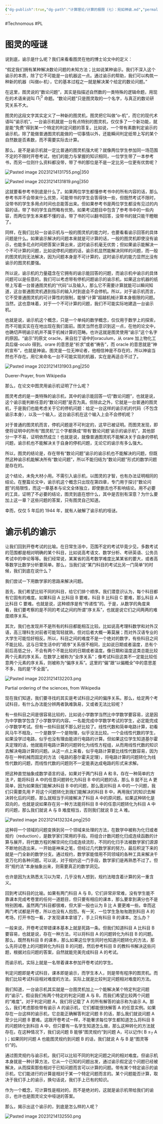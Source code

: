 ```yaml
---
{"dg-publish":true,"dg-path":"计算理论/计算的极限（七）：宛如神谕.md","permalink":"/计算理论/计算的极限（七）：宛如神谕/","created":"2023-10-09T16:11:35.000+08:00","updated":"2024-11-19T10:44:00.418+08:00"}
---
```


#Technomous #PL 

# 图灵的哑谜

说到底，谕示是什么呢？我们来看看图灵在他的博士论文中的定义：

“假定我们拥有某种解决数论问题的未知方法；比如说某种谕示。我们不深入这个谕示的本质，除了它不可能是一台机器这一点。通过谕示的帮助，我们可以构筑一种新的机器（叫做o-机），它的基本过程之一就是解决某个给定的数论问题。”

在这里，图灵说的“数论问题”，其实是指描述自然数的一类特殊的逻辑命题，用现在的术语来说叫 $\Pi^0_1$ 命题。“数论问题”只是图灵取的一个名字，与真正的数论研究关系不大。

图灵的这段文字其实定义了一种新的图灵机，图灵把它叫做“o-机”，而它的现代术语叫“谕示机”。一台谕示机就是一台有点特别的图灵机，仅仅多了一个新功能，就是能“免费”得到某一个特定的判定问题的答复。比如说，一个带有素数判定谕示的谕示机，除了能做普通图灵机能做的一切事情以外，还能瞬间判定纸带上写的某个自然数是否素数，而不需要实际去计算。

那么，是不是谕示机就一定比普通的图灵机强大呢？就像两位学生参加同一场范围不定的不限时开卷考试，他们的能力与掌握的知识相同，一位学生带了一本参考书，而另一位则什么资料都没带，带了书的那位是不是一定比另一位更有优势呢？

![Pasted image 20231214131755.png|350](/img/user/0.Asset/resource/Pasted%20image%2020231214131755.png)

![Pasted image 20231214131819.png|350](/img/user/0.Asset/resource/Pasted%20image%2020231214131819.png)

这就要看参考书到底是什么了。如果两位学生都懂参考书中的所有内容的话，那么参考书并不会带来什么优势，可能带书的学生会答得快一些，但既然考试不限时，没带书的学生多用点时间也总能答出来。但如果参考书是两位学生都没有见过的内容的话，带了书的学生自然略有优势。如果考试题目中包含了参考书中的一些内容，而两位学生本来都不懂的话，带了书的可以翻书回答，没带书的就只能干瞪眼了。

同样，在我们比较一台谕示机与一般的图灵机的能力时，也要看看谕示回答的具体问题是什么。如果谕示解决的问题本来就是可计算的话，一般的图灵机即使没有谕示，也能多花点时间把答案计算出来，这时谕示机毫无优势；但如果谕示能解决一个不可计算的问题，比如说停机问题的话，谕示机显然能解决同样的问题，而一般的图灵机则无法解决，因为问题本身是不可计算的，这时谕示机的能力显然比没有谕示的图灵机要强。

所以说，谕示机的力量蕴含在它拥有的谕示能回答的问题，而谕示机中谕示的具体问题可以是任意的。我们可以考虑带有停机问题谕示的谕示机，如果这台机器的纸带上写着一台普通图灵机的“代码”以及输入，那么它不需要计算就能可以瞬间知道，这台普通图灵机遇到指示的输入时到底会不会停机。所以，对于谕示机而言，它不受普通图灵机的可计算性的限制，能够“计算”超越机械计算本身极限的问题。当然，这也意味着，对于一个不可计算的问题，我们不可能实际地建造一台谕示机。

也就是说，谕示机这个概念，只是一个单纯的数学概念，仅仅用于数学上的探索，而不可能实实在在地出现在我们面前。图灵当然也意识到这一点，在他的论文中，也确切声明谕示机并不属于机械计算的范畴。也许这就是图灵使用“谕示”这个名字的原因。“谕示”的原文 oracle，来自拉丁语中的oraculum，从 orare 加上物化工具后缀-oculo 得到。orare 的意思是“祈求”或者“祷告”，而 oracle 的意思就是“神的宣布”，也就是神谕。图灵是一位无神论者，他相信神是不存在的，所以神谕当然也不存在。用它来命名一台不可能实现的机器，实在是再适合不过了。

![Pasted image 20231214131903.png|250](/img/user/0.Asset/resource/Pasted%20image%2020231214131903.png)

Duerer-Prayer, from Wikipedia

那么，在论文中图灵用谕示机证明了什么呢？

图灵考虑的是一类特殊的谕示机，其中的谕示能回答一切“数论问题”，也就是说，这个谕示能判断任意的“数论问题”是否为真。但除此之外，它就是一台普通的图灵机，于是我们也能考虑关于它的停机问题：给定一台这样的谕示机的代码（不包含谕示本身），以及一个输入，这台谕示机在这个输入上会不会停机呢？

对于普通的图灵机而言，停机问题是不可判定的，这早已被证明。而图灵发现，即使将证明中的所有“图灵机”三个字都换成“带有‘数论问题’谕示的谕示机”，其他部分一字不易，证明依然成立！也就是说，就像普通图灵机不能解决关于自身的停机问题，谕示机也不能解决关于自身的停机问题，无论它的谕示有多么强大。

所以，图灵的结论是，存在带有“数论问题”谕示的谕示机也不能解决的问题，但既然这种谕示机能解决所有“数论问题”，所以不能归结为“数论问题”形式的数学问题是存在的。

这个结论，未免大材小用。不需引入谕示机，以图灵的才智，也有办法证明相同的结论。在整篇论文中，谕示机这个概念只出现在第四章，专门用于探讨“数论问题”的局限性，而这一章基本与论文全体独立，即使删去也不影响结论。用不必要的工具，证明了不必要的结论，图灵到底在想什么，其中是否别有深意？为什么要加上这一章？这些问题的答案，只有图灵自己知道。

幸而，仅仅 5 年后的 1944 年，就有人破解了谕示机的哑谜。

# 谕示机的谕示

让我们回到开卷考试的比喻。在日常生活中，范围不定的考试毕竟少见，多数考试的范围都是相对明确的某个科目，比如说高考语文、数学分析、考研英语、公务员考试中的申论等等。我们经常说，某某省的高考数学难度比某某省的要大，或者高等数学比数学分析要简单。那么，当我们说“某门科目的考试比另一门简单”的时候，我们到底在说什么？

我们尝试一下用数学家的思路来解决问题。

首先，我们希望比较不同的科目，给它们排个顺序。我们潜意识认为，每个科目都有它固有的难度。如果科目 A 比科目 B 要难，科目 B 比科目 C 要难，那么科目 A 比科目 C 要难。也就是说，这种顺序是有“传递性”的。于是，从数学的角度来看，我们要考察的是不同的考试之间的所谓“序关系”，也就是说它们之间两两的难度顺序关系。

其次，我们也发现并不是所有的科目都能相互比较。比如说高考理科数学和对外汉语，高三理科生对前者可能驾轻就熟，但对后者大概一筹莫展；而对外汉语专业的大学生可能恰好相反。所以，科目之间的难度不是一个绝对的数字，有些科目之间不能比较。这与日常生活中的“顺序”关系很不相同，比如说日期或者温度，总有个前后高低之分，不会有两个不能比较的日期或者温度。像日期和温度这类总能比较两个元素的序关系，在数学上被称为“全序关系”；像考试科目这类不一定能比较任意两个元素的序关系，则被称为“偏序关系”。这里的“偏”跟“以偏概全”中的意思差不多，指的是“不全面”。

![Pasted image 20231214132203.png](/img/user/0.Asset/resource/Pasted%20image%2020231214132203.png)

Partial ordering of the sciences, from Wikipedia

现在我们知道，我们要寻找的其实是考试科目之间的偏序关系。那么，给定两个考试科目，有什么办法能分辨两者孰难孰易，又或者无法比较呢？

有一些科目之间是很容易比较的，比如说小学数学当然比中学数学要容易，这是因为中学数学包含了小学数学的内容。一名能完成中学数学考试的学生，必定能完成小学数学考试。但有一些科目就不那么好比较了。线性代数和简单电路计算，初看风马牛不相及，一个是数学一个是物理，似乎没法比较。一个会线性代数的学生，如果没学过电路，似乎也没有理由能进行电路的计算。但如果这位学生知道基尔霍夫定理的话，他就能将电路计算的问题转化为线性方程组，从而用线性代数的知识去解决电路计算的问题。从这一点上来看，似乎电路计算要比线性代数容易，因为存在一种机械而固定的方法（电路的基尔霍夫定理），将电路计算的问题转化为线性代数的问题，而线性代数的问题则不一定能表达成电路的形式来求解。

把这种直觉抽象成数学语言的话，如果对于两门科目 A 和 B，存在一种简单的方法 P，能将科目 A 中的任意问题转化为科目 B 中的问题的话，那么 B 就不比 A 更简单，因为如果我们能解决科目 B 中的问题，那么面对科目 A 中的一个问题，我们只需要先用 P 将这个问题转化到我们能解决的科目 B 中，再用我们的知识去解决转化后的问题，那么就相当于间接解决了科目 A 中的原问题。如果这种转化是双向的，也就是说如果存在另一种方法能将科目 B 中的任意问题转化为科目 A 中的问题，那么我们就说 A 与 B 难度相当，否则我们就说 B 比 A 难。

![Pasted image 20231214132324.png|250](/img/user/0.Asset/resource/Pasted%20image%2020231214132324.png)

这种将一个领域的问题变换到另一个领域来处理的方法，在数学中被称为化归或者规约（reduction），是数学家们常用的手段。将组合计数问题化归成连续函数的计算与展开，将代数方程的解空间化归成连续流形，不同的化归手法被数学家们源源不断地创造出来，一开始是神来之笔，但经过几代数学家的努力，最后积淀下来的就是一门全新的数学分支。通过规约，数学家能借用不同领域的各种工具来解决千变万化的各种问题。可以说，对于规约这一门手段，数学家们是再熟悉不过了。但将“规约法”本身抽象出来，则需要真正的数学洞见。

也许是因为太熟悉太习以为常，几乎没有人想到，规约法暗含着计算的另一重含义。

回到考试科目的比喻。如果有两门科目 A 与 B，它们非常非常难，没有学生能不靠课本完成考卷里的任何一道题目，但只要有相应的课本，那么要拿到满分也不是特别困难。虽然两门科目都很难，但大家一般也认为 B 比 A 要更难一些。幸而这两门考试都是开卷，所以也没有人抱怨。有一天，一位学生急匆匆跑到科目 A 的考场，打开书包一看，才发现课本拿错了，手上只有科目 B 的课本。怎么办？

一般来说，开卷考试带错课本基本上就是死路一条。但我们知道科目 A 比科目 B 要容易，也就是说，存在一种方法，可以将科目 A 的问题转化为科目 B 的问题。那么，既然有科目 B 的课本，那么如果这位学生同时也知道问题转化的方法，那么先将试卷上的问题转化为科目 B 的问题，然后参考科目 B 的教科书解决这些问题，根据对应问题的答案，自然就能完美完成科目 A 的考试。

而谕示机，实际上就是一名带着课本参加开卷考试的学生。

判定问题即是考试科目，课本即是谕示，而学生本人，则是带有程序的图灵机。而我们比较考试科目相对难度的方法，实际上就是比较判定问题相对难度的方法。

我们知道，一台谕示机其实就是一台图灵机加上一个能解决某个特定判定问题的“谕示”。假设我们有两个特定的判定问题 A 与 B，而我们希望比较两个问题的“难度”。对于判定问题 A，我们将记载了 A 的所有解答的谕示称为谕示 A。那么，我们考虑那些带有谕示 A 的谕示机，它们都能很快解答 A 的任意实例。如果存在一台这样的谕示机，它总能正确解答判定问题 B 的话，那么我们就说问题 A 至少比问题 B 要难。这跟开卷考试一样，不能奢求每位学生都知道怎么将科目 B 的问题转化到科目 A 中，但只要有一名学生知道怎么做，那么这种转化的方法就存在。在这种情况下，我们说问题 B 能够“图灵规约”到问题 A，可以记作( B $\leq_T$ A )；如果同时问题 A 也能图灵规约到问题 B 的话，我们就说 A 与 B 是“图灵等价”的。

通过图灵规约与谕示机，我们可以比较不同的判定问题之间的相对难度。但谕示机本身就是一种计算方法，它从一个已知的问题出发，通过谕示假定这个问题已经被解决，从而探索那些相对于已知问题而言可以计算的问题。带有某个特定谕示的谕示机，它们能进行的计算是相对于某一个特定问题而言的。某个问题能否计算，取决于我们手上的谕示，换句话说，我们手上已有的知识。

作为一个概念，可计算性是相对的，而不是绝对的，这就是谕示机带给我们的谕示，也许也是图灵论文中哑谜的答案。

那么，揭示出这个谕示的，到底是怎么样的人呢？

![Pasted image 20231214132550.png](/img/user/0.Asset/resource/Pasted%20image%2020231214132550.png)